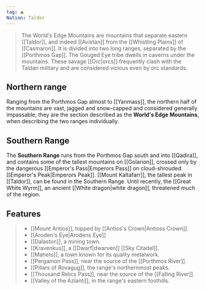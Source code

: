 ```yaml
---
tag: ⛰️️
Nation: Taldor
---
```

> The World's Edge Mountains are mountains that separate eastern [[Taldor]], and indeed [[Avistan]] from the [[Whistling Plains]] of [[Casmaron]]. It is divided into two long ranges, separated by the [[Porthmos Gap]].
> The Gouged Eye tribe dwells in caverns under the mountains. These savage [[Orc|orcs]] frequently clash with the Taldan military and are considered vicious even by orc standards.



## Northern range

> 
Ranging from the Porthmos Gap almost to [[Yanmass]], the northern half of the mountains are vast, jagged and snow-capped and considered generally impassable; they are the section described as the **World's Edge Mountains**, when describing the two ranges individually.


## Southern Range

> 
The **Southern Range** runs from the Porthmos Gap south and into [[Qadira]], and contains some of the tallest mountains on [[Golarion]], crossed only by the dangerous [[Emperor's Pass|Emperors Pass]] on cloud-shrouded [[Emperor's Peak|Emperors Peak]]. [[Mount Kaltafarr]], the tallest peak in [[Taldor]], can be found in the Southern Range. Until recently, the [[Great White Wyrm]], an ancient [[White dragon|white dragon]], threatened much of the region.


## Features

> - [[Mount Antios]], topped by [[Antios's Crown|Antioss Crown]].
> - [[Aroden's Eye|Arodens Eye]]
> - [[Dalaston]], a mining town.
> - [[Kravenkus]], a [[Dwarf|dwarven]] [[Sky Citadel]].
> - [[Maheto]], a town known for its quality metalwork.
> - [[Pergamon Pass]], near the source of the [[Porthmos River]].
> - [[Pillars of Rovagug]], the range's northernmost peaks.
> - [[Thousand Relics Pass]], near the source of the [[Falling River]].
> - [[Valley of the Azlanti]], in the range's eastern foothills.







